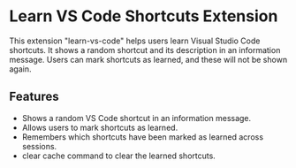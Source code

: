 # Learn VS Code Shortcuts Extension

This extension "learn-vs-code" helps users learn Visual Studio Code shortcuts. It shows a random shortcut and its description in an information message. Users can mark shortcuts as learned, and these will not be shown again.

## Features

- Shows a random VS Code shortcut in an information message.
- Allows users to mark shortcuts as learned.
- Remembers which shortcuts have been marked as learned across sessions.
- clear cache command to clear the learned shortcuts.
